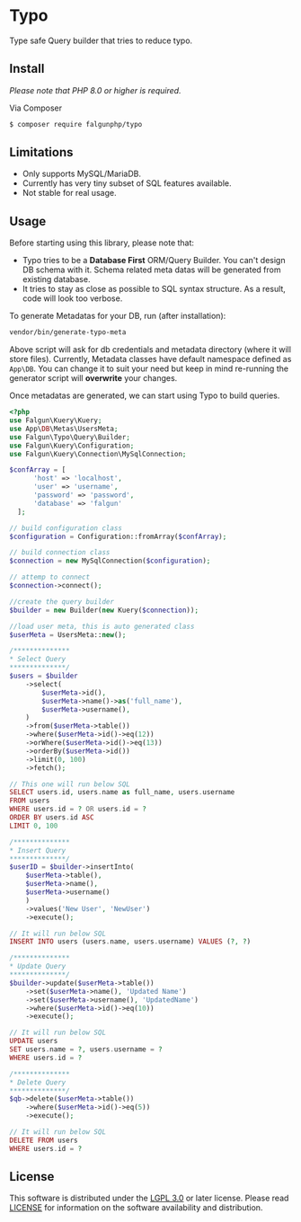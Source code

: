 

# Typo

Type safe Query builder that tries to reduce typo.

## Install
 *Please note that PHP 8.0 or higher is required.*

Via Composer

``` bash
$ composer require falgunphp/typo
```
## Limitations
- Only supports MySQL/MariaDB.
- Currently has very tiny subset of SQL features available.
- Not stable for real usage.

## Usage

Before starting using this library, please note that:
- Typo tries to be a **Database First** ORM/Query Builder. You can't design DB schema with it. Schema related meta datas will be generated from existing database.
- It tries to stay as close as possible to SQL syntax structure. As a result, code will look too verbose.

To generate Metadatas for your DB, run (after installation):
```bash
vendor/bin/generate-typo-meta
```
Above script will ask for db credentials and metadata directory (where it will store files).
Currently, Metadata classes have default namespace defined as `App\DB`. You can change it to suit your need but keep in mind re-running the generator script will **overwrite** your changes.

Once metadatas are generated, we can start using Typo to build queries.

```php
<?php
use Falgun\Kuery\Kuery;
use App\DB\Metas\UsersMeta;
use Falgun\Typo\Query\Builder;
use Falgun\Kuery\Configuration;
use Falgun\Kuery\Connection\MySqlConnection;

$confArray = [
      'host' => 'localhost',
      'user' => 'username',
      'password' => 'password',
      'database' => 'falgun'
  ];

// build configuration class
$configuration = Configuration::fromArray($confArray);

// build connection class
$connection = new MySqlConnection($configuration);

// attemp to connect
$connection->connect();

//create the query builder
$builder = new Builder(new Kuery($connection));

//load user meta, this is auto generated class
$userMeta = UsersMeta::new();

/**************
* Select Query
**************/
$users = $builder
    ->select(
        $userMeta->id(),
        $userMeta->name()->as('full_name'),
        $userMeta->username(),
    )
    ->from($userMeta->table())
    ->where($userMeta->id()->eq(12))
    ->orWhere($userMeta->id()->eq(13))
    ->orderBy($userMeta->id())
    ->limit(0, 100)
    ->fetch();

// This one will run below SQL
SELECT users.id, users.name as full_name, users.username
FROM users
WHERE users.id = ? OR users.id = ?
ORDER BY users.id ASC
LIMIT 0, 100

/**************
* Insert Query
**************/
$userID = $builder->insertInto(
    $userMeta->table(),
    $userMeta->name(),
    $userMeta->username()
    )
    ->values('New User', 'NewUser')
    ->execute();

// It will run below SQL
INSERT INTO users (users.name, users.username) VALUES (?, ?)

/**************
* Update Query
**************/
$builder->update($userMeta->table())
    ->set($userMeta->name(), 'Updated Name')
    ->set($userMeta->username(), 'UpdatedName')
    ->where($userMeta->id()->eq(10))
    ->execute();

// It will run below SQL
UPDATE users
SET users.name = ?, users.username = ?
WHERE users.id = ?

/**************
* Delete Query
**************/
$qb->delete($userMeta->table())
    ->where($userMeta->id()->eq(5))
    ->execute();

// It will run below SQL
DELETE FROM users
WHERE users.id = ?
```

## License
This software is distributed under the [LGPL 3.0](http://www.gnu.org/licenses/lgpl-3.0.html) or later license. Please read [LICENSE](LICENSE) for information on the software availability and distribution.

